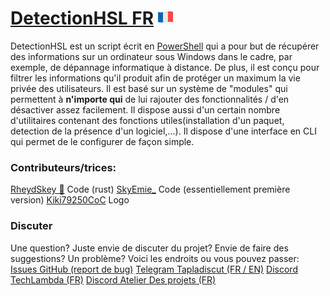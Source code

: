 # [DetectionHSL FR](https://github.com/woomy4680-exe/DetectionHSL) ![Drapo](../images/fr.png)
DetectionHSL est un script écrit en [PowerShell](https://github.com/powershell/powershell) qui a pour but de récupérer des informations sur un ordinateur sous Windows dans le cadre, par exemple, de dépannage informatique à distance. De plus, il est conçu pour filtrer les informations qu'il produit afin de protéger un maximum la vie privée des utilisateurs. Il est basé sur un système de "modules" qui permettent à **n'importe qui** de lui rajouter des fonctionnalités / d'en désactiver assez facilement. Il dispose aussi d'un certain nombre d'utilitaires contenant des fonctions utiles(installation d'un paquet, detection de la présence d'un logiciel,...). Il dispose d'une interface en CLI qui permet de le configurer de façon simple.
### Contributeurs/trices:
[RheydSkey 🍪](https://github.com/Rheydskey) Code (rust)
[SkyEmie_](https://github.com/SkyEmie) Code (essentiellement première version)
[Kiki79250CoC](https://twitter.com/Kiki79250CoC) Logo

### Discuter
Une question? Juste envie de discuter du projet? Envie de faire des suggestions? Un problème? Voici les endroits ou vous pouvez passer:
[Issues GitHub (report de bug)](https://github.com/DetectionHSL/DetectionHSL/issues)
[Telegram Tapladiscut (FR / EN)](https://t.me/woomy4680)
[Discord TechLambda (FR)](https://discord.gg/ARQGTS9)
[Discord Atelier Des projets (FR)](https://discord.gg/wNcrRpD)
